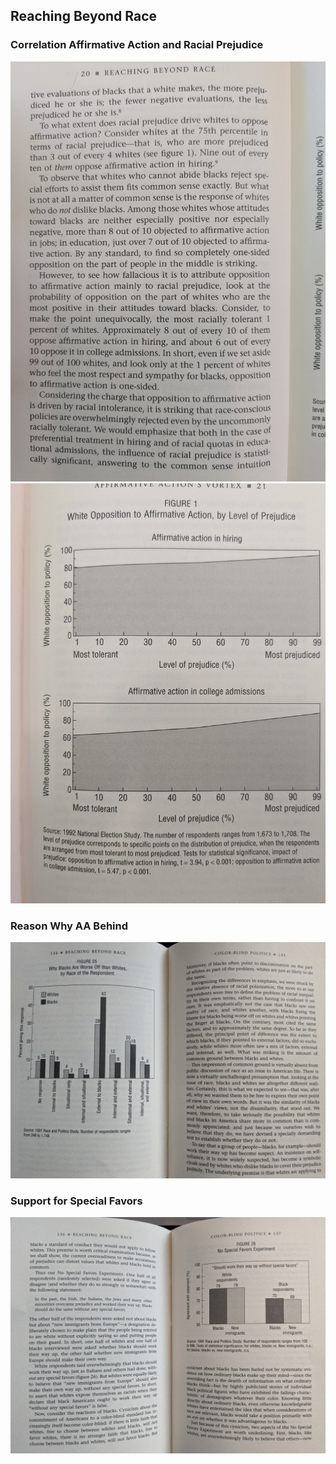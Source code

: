 ## Reaching Beyond Race


### Correlation Affirmative Action and Racial Prejudice
  
  ![](../src/reaching_beyond_race/cor_prejudice_aff_action_1.jpg)
  ![](../src/reaching_beyond_race/cor_prejudice_aff_action_2.jpg)


### Reason Why AA Behind

  ![](../src/reaching_beyond_race/reasons_why_aa_behind.jpg)

### Support for Special Favors

  ![](../src/reaching_beyond_race/special_favors.jpg)

